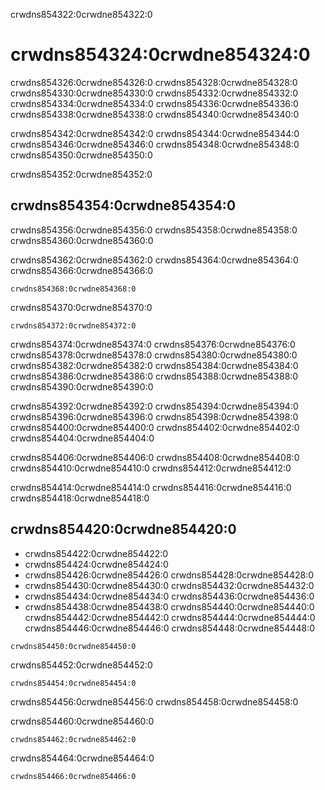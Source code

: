 crwdns854322:0crwdne854322:0
# crwdns854324:0crwdne854324:0

crwdns854326:0crwdne854326:0 crwdns854328:0crwdne854328:0 crwdns854330:0crwdne854330:0 crwdns854332:0crwdne854332:0 crwdns854334:0crwdne854334:0 crwdns854336:0crwdne854336:0 crwdns854338:0crwdne854338:0 crwdns854340:0crwdne854340:0

crwdns854342:0crwdne854342:0 crwdns854344:0crwdne854344:0 crwdns854346:0crwdne854346:0 crwdns854348:0crwdne854348:0 crwdns854350:0crwdne854350:0

crwdns854352:0crwdne854352:0

## crwdns854354:0crwdne854354:0

crwdns854356:0crwdne854356:0 crwdns854358:0crwdne854358:0 crwdns854360:0crwdne854360:0

crwdns854362:0crwdne854362:0 crwdns854364:0crwdne854364:0 crwdns854366:0crwdne854366:0

```
crwdns854368:0crwdne854368:0
```

crwdns854370:0crwdne854370:0
```
crwdns854372:0crwdne854372:0
```

crwdns854374:0crwdne854374:0 crwdns854376:0crwdne854376:0 crwdns854378:0crwdne854378:0 crwdns854380:0crwdne854380:0 crwdns854382:0crwdne854382:0 crwdns854384:0crwdne854384:0 crwdns854386:0crwdne854386:0 crwdns854388:0crwdne854388:0 crwdns854390:0crwdne854390:0

crwdns854392:0crwdne854392:0 crwdns854394:0crwdne854394:0 crwdns854396:0crwdne854396:0 crwdns854398:0crwdne854398:0 crwdns854400:0crwdne854400:0 crwdns854402:0crwdne854402:0 crwdns854404:0crwdne854404:0

crwdns854406:0crwdne854406:0 crwdns854408:0crwdne854408:0 crwdns854410:0crwdne854410:0 crwdns854412:0crwdne854412:0

crwdns854414:0crwdne854414:0 crwdns854416:0crwdne854416:0 crwdns854418:0crwdne854418:0

## crwdns854420:0crwdne854420:0

- crwdns854422:0crwdne854422:0
- crwdns854424:0crwdne854424:0
- crwdns854426:0crwdne854426:0 crwdns854428:0crwdne854428:0
- crwdns854430:0crwdne854430:0 crwdns854432:0crwdne854432:0
- crwdns854434:0crwdne854434:0 crwdns854436:0crwdne854436:0
- crwdns854438:0crwdne854438:0 crwdns854440:0crwdne854440:0 crwdns854442:0crwdne854442:0 crwdns854444:0crwdne854444:0 crwdns854446:0crwdne854446:0 crwdns854448:0crwdne854448:0

```
crwdns854450:0crwdne854450:0
```

crwdns854452:0crwdne854452:0

```
crwdns854454:0crwdne854454:0
```

crwdns854456:0crwdne854456:0 crwdns854458:0crwdne854458:0

crwdns854460:0crwdne854460:0
```
crwdns854462:0crwdne854462:0
```

crwdns854464:0crwdne854464:0
```
crwdns854466:0crwdne854466:0
```
